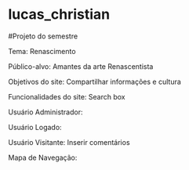 # lucas_christian
#Projeto do semestre

Tema: Renascimento

Público-alvo: Amantes da arte Renascentista

Objetivos do site: Compartilhar informações e cultura

Funcionalidades do site: Search box

Usuário Administrador:

Usuário Logado: 

Usuário Visitante: Inserir comentários

Mapa de Navegação: 

[Wireframe]: (wireframe.pdf) 
